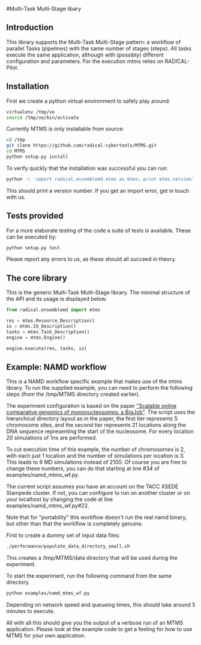#Multi-Task Multi-Stage libary

## Introduction

This library supports the Multi-Task Multi-Stage pattern: a workflow of parallel Tasks (pipelines) with the same number of stages (steps).
All tasks execute the same application, although with (possibly) different configuration and parameters.
For the execution mtms relies on RADICAL-Pilot.


## Installation

First we create a python virtual environment to safely play around:
```bash
virtualenv /tmp/ve
source /tmp/ve/bin/activate
```
Currently MTMS is only installable from source:
```bash
cd /tmp
git clone https://github.com/radical-cybertools/MTMS.git
cd MTMS
python setup.py install
```

To verify quickly that the installation was successful you can run:
```bash
python -c 'import radical.ensemblemd.mtms as mtms; print mtms.version'
```
This should print a version number. If you get an import error, get in touch with us.

## Tests provided

For a more elaborate testing of the code a suite of tests is available.
These can be executed by:
```bash
python setup.py test
```

Please report any errors to us, as these should all succeed in theory.

## The core library

This is the generic Multi-Task Multi-Stage library.
The minimal structure of the API and its usage is displayed below.

```python
from radical.ensemblemd import mtms

res = mtms.Resource_Description()
io = mtms.IO_Description()
tasks = mtms.Task_Description()
engine = mtms.Engine()

engine.execute(res, tasks, io)
```

## Example: NAMD workflow

This is a NAMD workflow specific example that makes use of the mtms library.
To run the supplied example, you can need to perform the following steps (from
the /tmp/MTMS directory created earlier).

The experiment configuration is based on the paper
["Scalable online comparative genomics of mononucleosomes: a BigJob"](http://dl.acm.org/citation.cfm?id=2484819).
The script uses the hierarchical directory layout as in the paper,
the first tier represents 5 chromosome sites, and the second tier represents 21 locations along the DNA sequence representing the start of the nucleosome.
For every location 20 simulations of 1ns are performed.

To cut execution time of this example, the number of chromosomes is 2, with each just 1 location and the number of simulations per location is 3.
This leads to 6 MD simulations instead of 2100.
Of course you are free to change these numbers, you can do that starting at line #34 of examples/namd_mtms_wf.py.

The current script assumes you have an account on the TACC XSEDE Stampede cluster.
If not, you can configure to run on another cluster or on your localhost by changing
the code at line examples/namd_mtms_wf.py#22.

Note that for "portability" this workflow doesn't run the real namd binary, but
other than that the workflow is completely genuine.

First to create a dummy set of input data files:
```bash
./performance/populate_data_directory_small.sh
```
This creates a /tmp/MTMS/data directory that will be used during the
experiment.

To start the experiment, run the following command from the same directory.
```bash
python examples/namd_mtms_wf.py
```
Depending on network speed and queueing times, this should take around 5
minutes to execute.

All with all this should give you the output of a verbose run of an MTMS application.
Please look at the example code to get a feeling for how to use MTMS for your own application.
